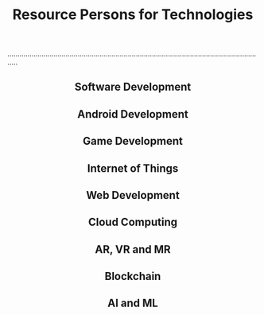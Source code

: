 # <center>Resource Persons for Technologies</center>
\
\
.................................................................................................................................
## <center>Software Development</center>

## <center>Android Development</center>

## <center>Game Development</center>

## <center>Internet of Things</center>

## <center>Web Development</center>

## <center>Cloud Computing</center>

## <center>AR, VR and MR</center>

## <center>Blockchain</center>

## <center>AI and ML</center>
